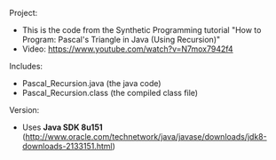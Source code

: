 Project: 
- This is the code from the Synthetic Programming tutorial "How to Program: Pascal's Triangle in Java (Using Recursion)"
- Video: https://www.youtube.com/watch?v=N7mox7942f4

Includes:
- Pascal_Recursion.java (the java code)
- Pascal_Recursion.class (the compiled class file)

Version:
- Uses <b>Java SDK 8u151</b> (http://www.oracle.com/technetwork/java/javase/downloads/jdk8-downloads-2133151.html)
